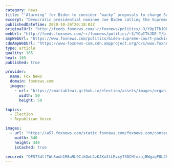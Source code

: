 ```yaml
---
category: news
title: "‘Alarming’ for Biden to consider ‘wacky’ proposals to change Supreme Court: Jonathan Turley"
excerpt: "Democratic presidential nominee Joe Biden calling the Supreme Court “out of whack” is \"alarming,” Fox News contributor Jonathan Turley said Monday."
publishedDateTime: 2020-10-26T20:18:03Z
originalUrl: "http://feeds.foxnews.com/~r/foxnews/politics/~3/YOpITkJDE-Y/biden-supreme-court-packing-wacky-proposals-turley"
webUrl: "http://feeds.foxnews.com/~r/foxnews/politics/~3/YOpITkJDE-Y/biden-supreme-court-packing-wacky-proposals-turley"
ampWebUrl: "https://www.foxnews.com/politics/biden-supreme-court-packing-wacky-proposals-turley.amp"
cdnAmpWebUrl: "https://www-foxnews-com.cdn.ampproject.org/c/s/www.foxnews.com/politics/biden-supreme-court-packing-wacky-proposals-turley.amp"
type: article
quality: 165
heat: 165
published: true

provider:
  name: Fox News
  domain: foxnews.com
  images:
    - url: "https://smartableai.github.io/election/assets/images/organizations/foxnews.com-50x50.jpg"
      width: 50
      height: 50

topics:
  - Election
  - Republican Voice

images:
  - url: "https://a57.foxnews.com/static.foxnews.com/foxnews.com/content/uploads/2020/10/340/340/image-5.png?ve=1&tl=1"
    width: 340
    height: 340
    isCached: true

secured: "DFS73dtfTWh8uuh1M8u9L9CikQmh2zKJKu3tLEvxy73DCHfmzajBWgaqPULJhq1bDc7D+GX/LivGhZ2M8Hkt5u9fTV9Vt3pgeHgReFSlCiJjtB1ejrmM8nskHnv7xnEL13HV+asJhJhRn5DS7q96cKdFViQyelApRlzG81A7nApltkVhx1MnF9RJKBDdTFyua5ra/vO2ikiZYnF8FwPx2uCCEb2WWBfEgYLwxxjEWIJV+vi4j9R1XF0J2n90xB+zlR5IrGWq2BM60bgVzkGQVXJhtDMxCs28S3/q+bRc2LuvGy7+rBD++V0xRjysRAR8ly/Diy7HBLfK20wQBkxHa9wuljHFvtS9XEIfghZ3x6s=;5cJPeg/pKHgKkG0aNMXzsg=="
---
```


